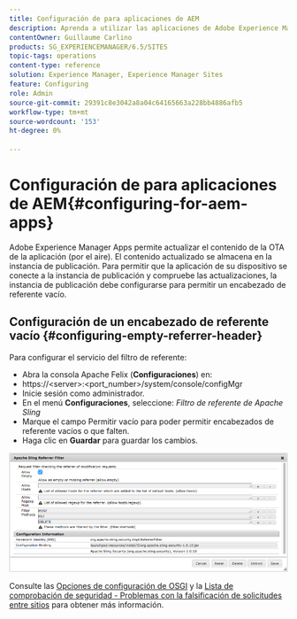 ```yaml
---
title: Configuración de para aplicaciones de AEM
description: Aprenda a utilizar las aplicaciones de Adobe Experience Manager para actualizar el contenido de su aplicación OTA (por el aire).
contentOwner: Guillaume Carlino
products: SG_EXPERIENCEMANAGER/6.5/SITES
topic-tags: operations
content-type: reference
solution: Experience Manager, Experience Manager Sites
feature: Configuring
role: Admin
source-git-commit: 29391c8e3042a8a04c64165663a228bb4886afb5
workflow-type: tm+mt
source-wordcount: '153'
ht-degree: 0%

---
```


# Configuración de para aplicaciones de AEM{#configuring-for-aem-apps}

Adobe Experience Manager Apps permite actualizar el contenido de la OTA de la aplicación (por el aire). El contenido actualizado se almacena en la instancia de publicación. Para permitir que la aplicación de su dispositivo se conecte a la instancia de publicación y compruebe las actualizaciones, la instancia de publicación debe configurarse para permitir un encabezado de referente vacío.

## Configuración de un encabezado de referente vacío {#configuring-empty-referrer-header}

Para configurar el servicio del filtro de referente:

* Abra la consola Apache Felix (**Configuraciones**) en:
* https://&lt;server>:&lt;port_number>/system/console/configMgr
* Inicie sesión como administrador.
* En el menú **Configuraciones**, seleccione: *Filtro de referente de Apache Sling*
* Marque el campo Permitir vacío para poder permitir encabezados de referente vacíos o que falten.
* Haga clic en **Guardar** para guardar los cambios.

![chlimage_1-58](assets/chlimage_1-58a.png)

Consulte las [Opciones de configuración de OSGI](/help/sites-deploying/osgi-configuration-settings.md) y la [Lista de comprobación de seguridad - Problemas con la falsificación de solicitudes entre sitios](/help/sites-administering/security-checklist.md#protect-against-cross-site-request-forgery) para obtener más información.
